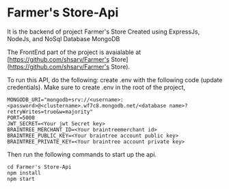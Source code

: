 # Farmer's Store-Api

It is the backend of project Farmer's Store Created using ExpressJs, NodeJs, and NoSql Database MongoDB

The FrontEnd part of the project is avaialable at [https://github.com/shsarv/Farmer's Store](https://github.com/shsarv/Farmer's Store).

To run this API, do the following:
create .env with the following code (update credentials). Make sure to create .env in the root of the project,

    MONGODB_URI="mongodb+srv://<username>:<password>@<clustername>.wf7c8.mongodb.net/<database name>?retryWrites=true&w=majority"
    PORT=5000
    JWT_SECRET=<Your jwt Secret key>
    BRAINTREE_MERCHANT_ID=<Your braintreemerchant id>
    BRAINTREE_PUBLIC_KEY=<Your braintree account public key>
    BRAINTREE_PRIVATE_KEY=<Your braintree account private key>

Then run the following commands to start up the api.

    cd Farmer's Store-Api
    npm install
    npm start
